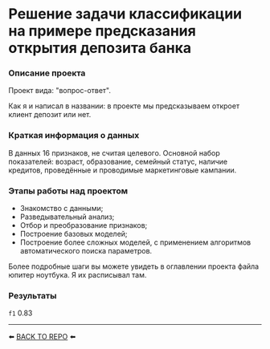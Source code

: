 # Решение задачи классификации на примере предсказания открытия депозита банка

### Описание проекта   

Проект вида: "вопрос-ответ". 

Как я и написал в названии: в проекте мы предсказываем откроет клиент депозит или нет. 

### Краткая информация о данных

В данных 16 признаков, не считая целевого.
Основной набор показателей: возраст, образование, семейный статус, наличие кредитов, проведённые и проводимые маркетинговые кампании.

### Этапы работы над проектом  

* Знакомство с данными;
* Разведывательный анализ;
* Отбор и преобразование признаков;
* Построение базовых моделей;
* Построение более сложных моделей, с применением алгоритмов автоматического поиска параметров.

Более подробные шаги вы можете увидеть в оглавлении проекта файла юпитер ноутбука. Я их расписывал там.

### Результаты 
`f1` 0.83

---

⬅️ [BACK TO REPO](https://github.com/Akialema/PROJECTS.EDU/tree/main) ⬅️